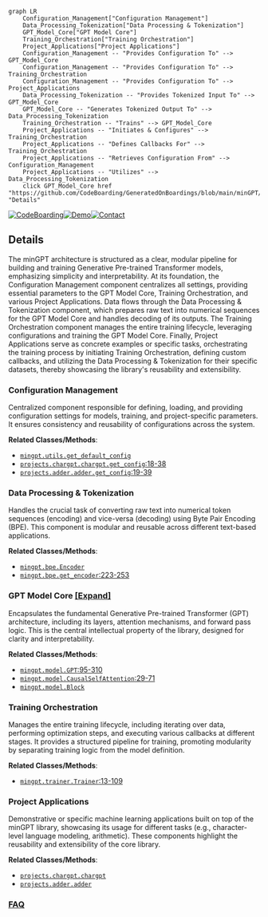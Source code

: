 ```mermaid
graph LR
    Configuration_Management["Configuration Management"]
    Data_Processing_Tokenization["Data Processing & Tokenization"]
    GPT_Model_Core["GPT Model Core"]
    Training_Orchestration["Training Orchestration"]
    Project_Applications["Project Applications"]
    Configuration_Management -- "Provides Configuration To" --> GPT_Model_Core
    Configuration_Management -- "Provides Configuration To" --> Training_Orchestration
    Configuration_Management -- "Provides Configuration To" --> Project_Applications
    Data_Processing_Tokenization -- "Provides Tokenized Input To" --> GPT_Model_Core
    GPT_Model_Core -- "Generates Tokenized Output To" --> Data_Processing_Tokenization
    Training_Orchestration -- "Trains" --> GPT_Model_Core
    Project_Applications -- "Initiates & Configures" --> Training_Orchestration
    Project_Applications -- "Defines Callbacks For" --> Training_Orchestration
    Project_Applications -- "Retrieves Configuration From" --> Configuration_Management
    Project_Applications -- "Utilizes" --> Data_Processing_Tokenization
    click GPT_Model_Core href "https://github.com/CodeBoarding/GeneratedOnBoardings/blob/main/minGPT/GPT_Model_Core.md" "Details"
```

[![CodeBoarding](https://img.shields.io/badge/Generated%20by-CodeBoarding-9cf?style=flat-square)](https://github.com/CodeBoarding/GeneratedOnBoardings)[![Demo](https://img.shields.io/badge/Try%20our-Demo-blue?style=flat-square)](https://www.codeboarding.org/demo)[![Contact](https://img.shields.io/badge/Contact%20us%20-%20contact@codeboarding.org-lightgrey?style=flat-square)](mailto:contact@codeboarding.org)

## Details

The minGPT architecture is structured as a clear, modular pipeline for building and training Generative Pre-trained Transformer models, emphasizing simplicity and interpretability. At its foundation, the Configuration Management component centralizes all settings, providing essential parameters to the GPT Model Core, Training Orchestration, and various Project Applications. Data flows through the Data Processing & Tokenization component, which prepares raw text into numerical sequences for the GPT Model Core and handles decoding of its outputs. The Training Orchestration component manages the entire training lifecycle, leveraging configurations and training the GPT Model Core. Finally, Project Applications serve as concrete examples or specific tasks, orchestrating the training process by initiating Training Orchestration, defining custom callbacks, and utilizing the Data Processing & Tokenization for their specific datasets, thereby showcasing the library's reusability and extensibility.

### Configuration Management
Centralized component responsible for defining, loading, and providing configuration settings for models, training, and project-specific parameters. It ensures consistency and reusability of configurations across the system.


**Related Classes/Methods**:

- <a href="https://github.com/karpathy/minGPT/blob/master/mingpt/utils.py" target="_blank" rel="noopener noreferrer">`mingpt.utils.get_default_config`</a>
- <a href="https://github.com/karpathy/minGPT/blob/master/projects/chargpt/chargpt.py#L18-L38" target="_blank" rel="noopener noreferrer">`projects.chargpt.chargpt.get_config`:18-38</a>
- <a href="https://github.com/karpathy/minGPT/blob/master/projects/adder/adder.py#L19-L39" target="_blank" rel="noopener noreferrer">`projects.adder.adder.get_config`:19-39</a>


### Data Processing & Tokenization
Handles the crucial task of converting raw text into numerical token sequences (encoding) and vice-versa (decoding) using Byte Pair Encoding (BPE). This component is modular and reusable across different text-based applications.


**Related Classes/Methods**:

- <a href="https://github.com/karpathy/minGPT/blob/master/mingpt/bpe.py" target="_blank" rel="noopener noreferrer">`mingpt.bpe.Encoder`</a>
- <a href="https://github.com/karpathy/minGPT/blob/master/mingpt/bpe.py#L223-L253" target="_blank" rel="noopener noreferrer">`mingpt.bpe.get_encoder`:223-253</a>


### GPT Model Core [[Expand]](./GPT_Model_Core.md)
Encapsulates the fundamental Generative Pre-trained Transformer (GPT) architecture, including its layers, attention mechanisms, and forward pass logic. This is the central intellectual property of the library, designed for clarity and interpretability.


**Related Classes/Methods**:

- <a href="https://github.com/karpathy/minGPT/blob/master/mingpt/model.py#L95-L310" target="_blank" rel="noopener noreferrer">`mingpt.model.GPT`:95-310</a>
- <a href="https://github.com/karpathy/minGPT/blob/master/mingpt/model.py#L29-L71" target="_blank" rel="noopener noreferrer">`mingpt.model.CausalSelfAttention`:29-71</a>
- <a href="https://github.com/karpathy/minGPT/blob/master/mingpt/model.py" target="_blank" rel="noopener noreferrer">`mingpt.model.Block`</a>


### Training Orchestration
Manages the entire training lifecycle, including iterating over data, performing optimization steps, and executing various callbacks at different stages. It provides a structured pipeline for training, promoting modularity by separating training logic from the model definition.


**Related Classes/Methods**:

- <a href="https://github.com/karpathy/minGPT/blob/master/mingpt/trainer.py#L13-L109" target="_blank" rel="noopener noreferrer">`mingpt.trainer.Trainer`:13-109</a>


### Project Applications
Demonstrative or specific machine learning applications built on top of the minGPT library, showcasing its usage for different tasks (e.g., character-level language modeling, arithmetic). These components highlight the reusability and extensibility of the core library.


**Related Classes/Methods**:

- <a href="https://github.com/karpathy/minGPT/blob/master/projects/chargpt/chargpt.py" target="_blank" rel="noopener noreferrer">`projects.chargpt.chargpt`</a>
- <a href="https://github.com/karpathy/minGPT/blob/master/projects/adder/adder.py" target="_blank" rel="noopener noreferrer">`projects.adder.adder`</a>




### [FAQ](https://github.com/CodeBoarding/GeneratedOnBoardings/tree/main?tab=readme-ov-file#faq)
